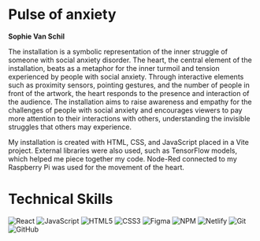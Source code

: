 # Pulse of anxiety

**Sophie Van Schil**

The installation is a symbolic representation of the inner struggle of someone with social anxiety disorder. The heart, the central element of the installation, beats as a metaphor for the inner turmoil and tension experienced by people with social anxiety. Through interactive elements such as proximity sensors, pointing gestures, and the number of people in front of the artwork, the heart responds to the presence and interaction of the audience. The installation aims to raise awareness and empathy for the challenges of people with social anxiety and encourages viewers to pay more attention to their interactions with others, understanding the invisible struggles that others may experience.

My installation is created with HTML, CSS, and JavaScript placed in a Vite project. External libraries were also used, such as TensorFlow models, which helped me piece together my code. Node-Red connected to my Raspberry Pi was used for the movement of the heart.

# Technical Skills

![React](https://img.shields.io/badge/Code-React-blue?style=flat-square&logo=react)
![JavaScript](https://img.shields.io/badge/Code-JavaScript-yellow?style=flat-square&logo=javascript)
![HTML5](https://img.shields.io/badge/Code-HTML5-red?style=flat-square&logo=html5)
![CSS3](https://img.shields.io/badge/Style-CSS3-blue?style=flat-square&logo=css3)
![Figma](https://img.shields.io/badge/Tools-Figma-orange?style=flat-square&logo=figma)
![NPM](https://img.shields.io/badge/Tools-NPM-red?style=flat-square&logo=npm)
![Netlify](https://img.shields.io/badge/Tools-Netlify-blue?style=flat-square&logo=netlify)
![Git](https://img.shields.io/badge/Tools-Git-red?style=flat-square&logo=git)
![GitHub](https://img.shields.io/badge/Tools-GitHub-black?style=flat-square&logo=github)
